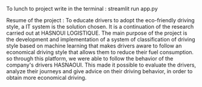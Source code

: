 To lunch to project write in the terminal : streamlit run app.py 

Resume of the project : 
To educate drivers to adopt the eco-friendly driving style, a IT system is the solution chosen.
It is a continuation of the research carried out at HASNOUI LOGISTIQUE.
The main purpose of the project is the development and implementation of a system of classification
of driving style based on machine learning that makes drivers aware to follow an
economical driving style that allows them to reduce their fuel consumption.
so through this platform, we were able to follow the behavior of the company's drivers
HASNAOUI. This made it possible to evaluate the drivers, analyze their journeys and give
advice on their driving behavior, in order to obtain more economical driving.
